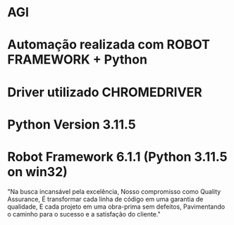 # AGI

# Automação realizada com ROBOT FRAMEWORK + Python
# Driver utilizado CHROMEDRIVER
# Python Version 3.11.5
# Robot Framework 6.1.1 (Python 3.11.5 on win32)

"Na busca incansável pela excelência, 
Nosso compromisso como Quality Assurance,
É transformar cada linha de código em uma garantia de qualidade,
E cada projeto em uma obra-prima sem defeitos, 
Pavimentando o caminho para o sucesso e a satisfação do cliente."
